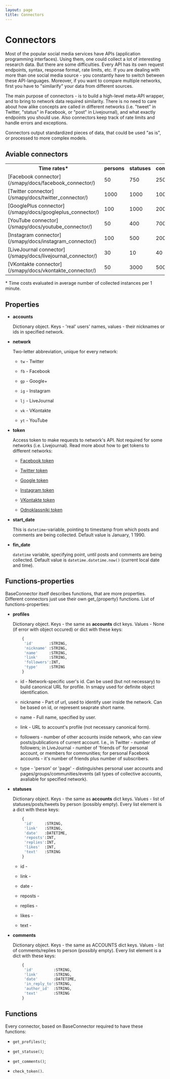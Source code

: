 ```yaml
---
layout: page
title: Connectors
---
```


# Connectors

Most of the popular social media services have APIs (application programming interfaces). Using them, one could collect a lot of interesting research data. But there are some difficulties. Every API has its own request endpoints, syntax, response format, rate limits, etc. If you are dealing with more than one social media source - you constantly have to switch between these API-languages. Moreover, if you want to compare multiple networks, first you have to "similarify" your data from different sources.

The main purpose of connectors - is to build a high-level meta-API wrapper, and to bring to network data required similarity. There is no need to care about how alike concepts are called in different networks (i.e. "tweet" in Twitter, "status" in Facebook, or "post" in Livejournal), and what exactly endpoints you should use. Also connectors keep track of rate limits and handle errors and exceptions.

Connectors output standardized pieces of data, that could be used "as is", or processed to more complex models.

## Aviable connectors

<table>
  <tr>
    <th>Time rates*</th><th>persons</th><th>statuses</th><th>comments</th>
  </tr>
  <tr>
    <td>[Facebook connector](/smapy/docs/facebook_connector/)</td><td>50</td><td>750</td><td>2500</td>
  </tr>
  <tr>
    <td>[Twitter connector](/smapy/docs/twitter_connector/)</td><td>1000</td><td>1000</td><td>1000</td>
  </tr>
  <tr>
    <td>[GooglePlus connector](/smapy/docs/googleplus_connector/)</td><td>100</td><td>1000</td><td>2000</td>
  </tr>
  <tr>
    <td>[YouTube connector](/smapy/docs/youtube_connector/)</td><td>50</td><td>400</td><td>700</td>
  </tr>
  <tr>
    <td>[Instagram connector](/smapy/docs/instagram_connector/)</td><td>100</td><td>500</td><td>2000</td>
  </tr>
  <tr>
    <td>[LiveJournal connector](/smapy/docs/livejournal_connector/)</td><td>30</td><td>10</td><td>40</td>
  </tr>
  <tr>
    <td>[VKontakte connector](/smapy/docs/vkontakte_connector/)</td><td>50</td><td>3000</td><td>5000</td>
  </tr>
</table>

\* Time costs evaluated in average number of collected instances per 1 minute.

## Properties

* **accounts**
  
  Dictionary object. Keys - 'real' users' names, values - their nicknames or ids in specified network.

* **network**

  Two-letter abbreviation, unique for every network:
  
    - `tw` - Twitter
    
    - `fb` - Facebook
    
    - `gp` - Google+
    
    - `ig` - Instagram
    
    - `lj` - LiveJournal
    
    - `vk` - VKontakte
    
    - `yt` - YouTube

* **token**

  Access token to make requests to network's API. Not required for some networks (i.e. Livejournal). Read more about how to get tokens to different networks:
  
  * [Facebook token](/smapy/docs/facebook_token/)

  * [Twitter token](/smapy/docs/twitter_token/)

  * [Google token](/smapy/docs/google_token/)

  * [Instagram token](/smapy/docs/instagram_token/)

  * [VKontakte token](/smapy/docs/vkontakte_token/)

  * [Odnoklassniki token](/smapy/docs/odnoklassniki_token/)

* **start_date**

  This is `datetime`-variable, pointing to timestamp from which posts and comments are being collected. Default value is January, 1 1990.

* **fin_date**

  `datetime` variable, specifying point, until posts and comments are being collected. Default value is `datetime.datetime.now()` (current local date and time).

## Functions-properties

BaseConnector itself describes functions, that are more properties.
Different connectors just use their own get_{property} functions.
List of functions-properties:

* **profiles**

  Dictionary object. Keys - the same as **accounts** dict keys.
  Values - None (if error with object occured) or dict with these keys:
  
    ```python
        {
         'id'       :STRING,
         'nickname' :STRING,
         'name'     :STRING,
         'link'     :STRING,
         'followers':INT,
         'type'     :STRING
        }
    ```

    - id - Network-specific user's id. Can be used (but not necessary) to build canonical URL for profile. In smapy used for definite object identification.
    
    - nickname - Part of url, used to identify user inside the network. Can be based on id, or represent seaprate short name.
    
    - name - Full name, specified by user.
    
    - link - URL to account's profile (not necessary canonical form).
    
    - followers - number of other accounts inside network, who can view posts/publications of current account. I.e., in Twitter - number of followers; in LiveJournal - number of 'friends of' for personal account, or members for communities; for personal Facebook accounts - it's number of friends plus number of subscribers.
    
    - type - 'person' or 'page' - distinguishes personal user accounts and pages/groups/communities/events (all types of collective accounts, avaliable for specified network).

* **statuses**

  Dictionary object. Keys - the same as **accounts** dict keys.
  Values - list of statuses/posts/tweets by person (possibly empty).
  Every list element is a dict with these keys:

    ```python
        {
         'id'     :STRING,
         'link'   :STRING,
         'date'   :DATETIME,
         'reposts':INT,
         'replies':INT,
         'likes'  :INT,
         'text'   :STRING
        }
    ```

    - id -
    
    - link -
    
    - date - 
    
    - reposts - 
    
    - replies - 
    
    - likes - 
    
    - text - 

* **comments**

  Dictionary object. Keys - the same as ACCOUNTS dict keys.
  Values - list of comments/replies to person (possibly empty).
  Every list element is a dict with these keys:

    ```python
        {
         'id'         :STRING,
         'link'       :STRING,
         'date'       :DATETIME,
         'in_reply_to':STRING,
         'author_id'  :STRING,
         'text'       :STRING
        }
    ```

## Functions

Every connector, based on BaseConnector required to have these functions:

- `get_profiles()`;

- `get_statuse()`;

- `get_comments()`;

- `check_token()`.